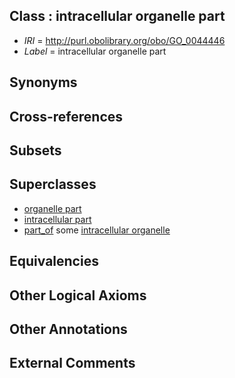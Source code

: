 
## Class : intracellular organelle part

 * *IRI* = http://purl.obolibrary.org/obo/GO_0044446
 * *Label* = intracellular organelle part

## Synonyms


## Cross-references


## Subsets


## Superclasses

 * [organelle part](../../GO/22/GO_0044422.md)
 * [intracellular part](../../GO/24/GO_0044424.md)
 * [part_of](../../BFO/50/BFO_0000050.md) some [intracellular organelle](../../GO/29/GO_0043229.md)

## Equivalencies


## Other Logical Axioms


## Other Annotations


## External Comments

